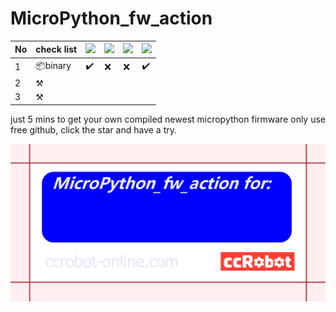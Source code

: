 # MicroPython_fw_action

| No 	| check list 	| ![](https://img.shields.io/badge/PYBV11-blue) 	| ![](https://img.shields.io/badge/ESP32-blue) 	| ![](https://img.shields.io/badge/ESP8266-blue) 	| ![](https://img.shields.io/badge/mpy_cross_win-blue) 	|
|----	|------------	|---------------------------------------------------------	|---------------------------------------------------------	|-----------------------------------------------------------	|----------------------------------------------------------------	|
| 1  	|      📦binary     	|           :heavy_check_mark:                                              	|                 :x:                                        	|                    :x:                                       	|              :heavy_check_mark:                                                  	|
| 2  	|     	⚒     	|                                                         	|                                                         	|                                                           	|                                                                	|
| 3  	|    	⚒     	|                                                         	|                                                         	|                                                           	|                                                                	|


just 5 mins to get your own compiled newest micropython firmware only use free github, click the star and have a try.

![](MicroPython_fw_action_card.png)


